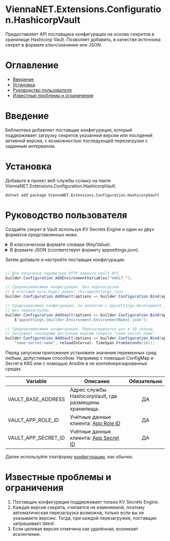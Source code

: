 # ViennaNET.Extensions.Configuration.HashicorpVault

Предоставляет API поставщика конфигурации на основе секретов в хранилище Hashicorp Vault.
Позволяет добавить, в качестве источника секрет в формате ключ/значение или JSON.

# Оглавление

* [Введение](#Введение)
* [Установка](#Установка)
* [Руководство пользователя](#Руководство-пользователя)
* [Известные проблемы и ограничения](#Известные-проблемы-и-ограничения)

# Введение

Библиотека добавляет поставщик конфигурации, который поддерживает загрузку секретов указанной версии
или послденей активной версии, с возможностью последующей перезагрузки с заданным интервалом.

# Установка

Добавьте в проект веб-службы сслыку на пакте ViennaNET.Extensions.Configuration.HashicorpVault.

```shell
dotnet add package ViennaNET.Extensions.Configuration.HashicorpVault
```

# Руководство пользователя

Создайте секрет в Vault используя KV Secrets Engine и один из двух форматов представленных ниже.

<details>
<summary>В классическом формате словаря (Key/Value).</summary>

```text
  "SecretKey1": "SecretExampleValueString"
  "SecretKey2": "true"
  "SecretKey3": "123456"
```

Чтобы отразить [иерархию][binding-hierarchies] используйте в качестве разделителя символы: `-`, `.` или `_`.

```text
  "Secret-Example-Key1": "SecretExampleValueString",
  "Secret-Example-Key2": "true",
  "Secret-Example-Key3": "123456"
```

</details>

<details>
<summary>В формате JSON (соответствует формату appsettings.json).</summary>

```json
{
  "Secret": {
    "Example": {
      "Key1": "SecretExampleValueString",
      "Key2": true,
      "Key3": 123456
    }
  }
}
```

</details>

Затем добавьте и настройте поставщик конфигурации.

```csharp

// Для получения параметров HTTP клиента Vault API.
builder.Configuration.AddEnvironmentVariables("VAULT_");

// Средонезависимая конфигурация. Без перезагрузки.
// В итоговый путь будет равен: /kv/appsettings.json
builder.Configuration.AddVault(options => builder.Configuration.Bind(options), "appsettings.json", 1);

// Средозависимая конфигурация, по аналогии с appsettings.Development.json и т. д.
// Без перезагрузки.
builder.Configuration.AddVault(options => builder.Configuration.Bind(options), 
    $"appsettings.{builder.Environment.EnvironmentName}.json");

// Средонезависимая конфигурация. Перезагружается раз в 10 секунд.
// Загружает последнюю доступную версию секрета "some-secret-name".
builder.Configuration.AddVault(options => builder.Configuration.Bind(options),
    "some-secret-name", reloadInterval: TimeSpan.FromSeconds(10));
```

Перед запуском приложения установите значения переменных сред любым, допустимым способом.
Например с помощью ConfigMap и Secret в K8S или с помощью Ansible в не контейнерезированных средах.

| Variable            | Описание                                              | Обязательно |
|---------------------|-------------------------------------------------------|:-----------:|
| VAULT_BASE_ADDRESS  | Адрес службы HashicorpVault, где размещены хранилища. |     ДА      |
| VAULT_APP_ROLE_ID   | Учётные данные клиента: [App Role ID][approle-auth]   |     ДА      |
| VAULT_APP_SECRET_ID | Учётные данные клиента: [App Secret ID][approle-auth] |     ДА      |

Далее используйте платформу [конфигурации][configuration], как обычно.

# Известные проблемы и ограничения

1. Поставщик конфигурации поддерживает только KV Secrets Engine.
2. Каждая версия секрета, считается не изменяемой, поэтому автоматическая перезагрузка возможна,
   только если вы не указываете версию. Тогда, при каждой перезагружке, поставщик запрашивает latest.
3. Если целевая версия отмечена как удалённая, возникает исключение.

[configuration]: <https://learn.microsoft.com/ru-ru/dotnet/core/extensions/configuration>

[binding-hierarchies]: <https://learn.microsoft.com/ru-ru/dotnet/core/extensions/configuration#binding-hierarchies>

[approle-auth]: <https://developer.hashicorp.com/vault/docs/auth/approle>